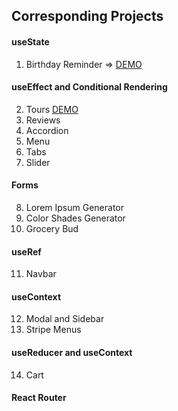 ## Corresponding Projects

#### useState

1. Birthday Reminder => [DEMO](https://dog-birthday-reminder.netlify.app/)

#### useEffect and Conditional Rendering

2. Tours [DEMO](https://tours-project.netlify.app/)
3. Reviews
4. Accordion
5. Menu
6. Tabs
7. Slider

#### Forms

8. Lorem Ipsum Generator
9. Color Shades Generator
10. Grocery Bud

#### useRef

11. Navbar

#### useContext

12. Modal and Sidebar
13. Stripe Menus

#### useReducer and useContext

14. Cart

#### React Router
